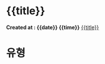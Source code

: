 # {{title}} 
**Created at : {{date}} {{time}}**
[{{title}}](https://www.acmicpc.net/problem/{{title}})


# 유형